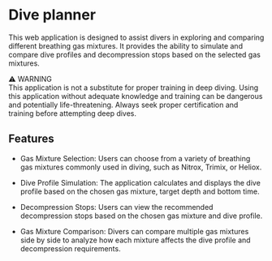 # Dive planner

This web application is designed to assist divers in exploring and comparing different breathing gas mixtures. It provides the ability to simulate and compare dive profiles and decompression stops based on the selected gas mixtures.

:warning: WARNING          
This application is not a substitute for proper training in deep diving. Using this application without adequate knowledge and training can be dangerous and potentially life-threatening. Always seek proper certification and training before attempting deep dives.    
 

## Features

* Gas Mixture Selection: Users can choose from a variety of breathing gas mixtures commonly used in diving, such as Nitrox, Trimix, or Heliox.

* Dive Profile Simulation: The application calculates and displays the dive profile based on the chosen gas mixture, target depth and bottom time.

* Decompression Stops: Users can view the recommended decompression stops based on the chosen gas mixture and dive profile. 

* Gas Mixture Comparison: Divers can compare multiple gas mixtures side by side to analyze how each mixture affects the dive profile and decompression requirements. 
